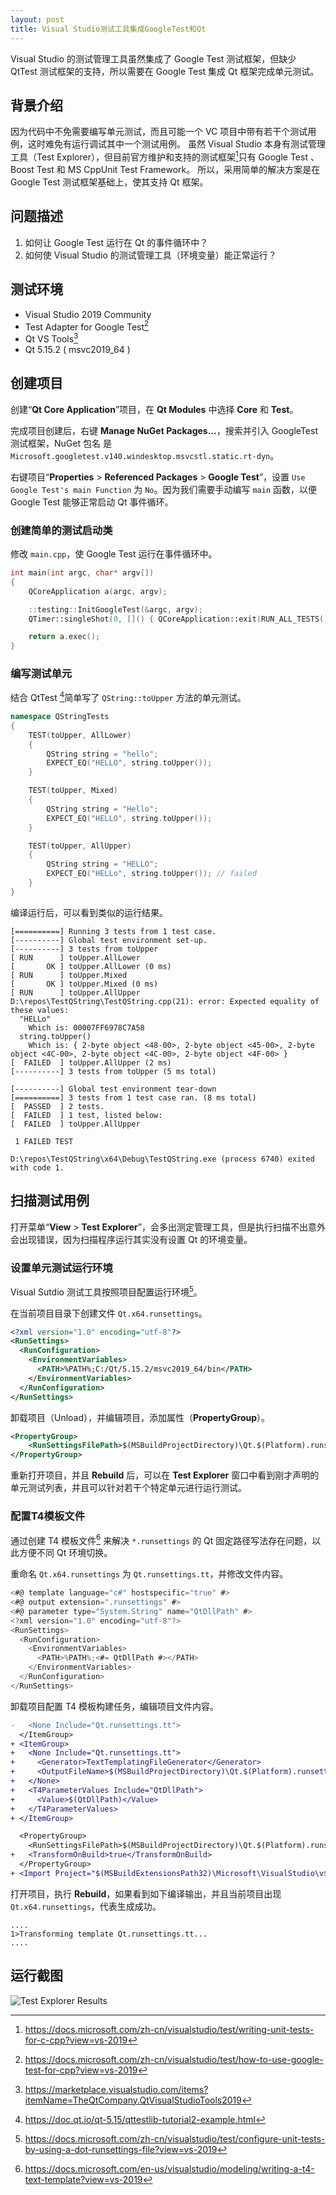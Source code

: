 ```yaml
---
layout: post
title: Visual Studio测试工具集成GoogleTest和Qt
---
```


Visual Studio 的测试管理工具虽然集成了 Google Test 测试框架，但缺少 QtTest 测试框架的支持，所以需要在 Google Test 集成 Qt 框架完成单元测试。

## 背景介绍

因为代码中不免需要编写单元测试，而且可能一个 VC 项目中带有若干个测试用例，这时难免有运行调试其中一个测试用例。
虽然 Visual Studio 本身有测试管理工具（Test Explorer），但目前官方维护和支持的测试框架[^vs2019-cpptest]只有 Google Test 、Boost Test 和 MS CppUnit Test Framework。
所以，采用简单的解决方案是在 Google Test 测试框架基础上，使其支持 Qt 框架。

## 问题描述

1. 如何让 Google Test 运行在 Qt 的事件循环中？
2. 如何使 Visual Studio 的测试管理工具（环境变量）能正常运行？

## 测试环境

* Visual Studio 2019 Community
* Test Adapter for Google Test[^vs2019-gtest]
* Qt VS Tools[^vs2019-qtvstools]
* Qt 5.15.2 ( msvc2019_64 )

## 创建项目

创建“__Qt Core Application__”项目，在 __Qt Modules__ 中选择 __Core__ 和 __Test__。

完成项目创建后，右键 __Manage NuGet Packages...__，搜索并引入 GoogleTest 测试框架，NuGet 包名 是 `Microsoft.googletest.v140.windesktop.msvcstl.static.rt-dyn`。

右键项目“__Properties__ > __Referenced Packages__ > __Google Test__”，设置 `Use Google Test's main Function` 为 `No`。因为我们需要手动编写 `main` 函数，以便 Google Test 能够正常启动 Qt 事件循环。

### 创建简单的测试启动类

修改 `main.cpp`，使 Google Test 运行在事件循环中。

```cpp
int main(int argc, char* argv[])
{
	QCoreApplication a(argc, argv);

	::testing::InitGoogleTest(&argc, argv);
	QTimer::singleShot(0, []() { QCoreApplication::exit(RUN_ALL_TESTS()); });

	return a.exec();
}
```

### 编写测试单元

结合 QtTest [^qttest-testqstring]简单写了 `QString::toUpper` 方法的单元测试。

```cpp
namespace QStringTests
{
	TEST(toUpper, AllLower)
	{
		QString string = "hello";
		EXPECT_EQ("HELLO", string.toUpper());
	}

	TEST(toUpper, Mixed)
	{
		QString string = "Hello";
		EXPECT_EQ("HELLO", string.toUpper());
	}

	TEST(toUpper, AllUpper)
	{
		QString string = "HELLO";
		EXPECT_EQ("HELLo", string.toUpper()); // failed
	}
}
```

编译运行后，可以看到类似的运行结果。

```log
[==========] Running 3 tests from 1 test case.
[----------] Global test environment set-up.
[----------] 3 tests from toUpper
[ RUN      ] toUpper.AllLower
[       OK ] toUpper.AllLower (0 ms)
[ RUN      ] toUpper.Mixed
[       OK ] toUpper.Mixed (0 ms)
[ RUN      ] toUpper.AllUpper
D:\repos\TestQString\TestQString.cpp(21): error: Expected equality of these values:
  "HELLo"
    Which is: 00007FF6978C7A58
  string.toUpper()
    Which is: { 2-byte object <48-00>, 2-byte object <45-00>, 2-byte object <4C-00>, 2-byte object <4C-00>, 2-byte object <4F-00> }
[  FAILED  ] toUpper.AllUpper (2 ms)
[----------] 3 tests from toUpper (5 ms total)

[----------] Global test environment tear-down
[==========] 3 tests from 1 test case ran. (8 ms total)
[  PASSED  ] 2 tests.
[  FAILED  ] 1 test, listed below:
[  FAILED  ] toUpper.AllUpper

 1 FAILED TEST

D:\repos\TestQString\x64\Debug\TestQString.exe (process 6740) exited with code 1.
```

## 扫描测试用例

打开菜单“__View__ > __Test Explorer__”，会多出测定管理工具，但是执行扫描不出意外会出现错误，因为扫描程序运行其实没有设置 Qt 的环境变量。

### 设置单元测试运行环境

Visual Sutdio 测试工具按照项目配置运行环境[^vs2019-runsettings]。

在当前项目目录下创建文件 `Qt.x64.runsettings`。

```xml
<?xml version="1.0" encoding="utf-8"?>
<RunSettings>
  <RunConfiguration>
    <EnvironmentVariables>
      <PATH>%PATH%;C:/Qt/5.15.2/msvc2019_64/bin</PATH>
    </EnvironmentVariables>
  </RunConfiguration>
</RunSettings>
```

卸载项目（Unload），并编辑项目，添加属性（__PropertyGroup__）。

```xml
<PropertyGroup>
    <RunSettingsFilePath>$(MSBuildProjectDirectory)\Qt.$(Platform).runsettings</RunSettingsFilePath>
</PropertyGroup>
```

重新打开项目，并且 __Rebuild__ 后，可以在 __Test Explorer__ 窗口中看到刚才声明的单元测试列表，并且可以针对若干个特定单元进行运行测试。

### 配置T4模板文件

通过创建 T4 模板文件[^vs2019-t4template] 来解决 `*.runsettings` 的 Qt 固定路径写法存在问题，以此方便不同 Qt 环境切换。

重命名 `Qt.x64.runsettings` 为 `Qt.runsettings.tt`，并修改文件内容。

```cs
<#@ template language="c#" hostspecific="true" #>
<#@ output extension=".runsettings" #>
<#@ parameter type="System.String" name="QtDllPath" #>
<?xml version="1.0" encoding="utf-8"?>
<RunSettings>
  <RunConfiguration>
    <EnvironmentVariables>
      <PATH>%PATH%;<#= QtDllPath #></PATH>
    </EnvironmentVariables>
  </RunConfiguration>
</RunSettings>
```

卸载项目配置 T4 模板构建任务，编辑项目文件内容。

```diff
-   <None Include="Qt.runsettings.tt">
  </ItemGroup>
+ <ItemGroup>
+   <None Include="Qt.runsettings.tt">
+     <Generator>TextTemplatingFileGenerator</Generator>
+     <OutputFileName>$(MSBuildProjectDirectory)\Qt.$(Platform).runsettings</OutputFileName>
+   </None>
+   <T4ParameterValues Include="QtDllPath">
+     <Value>$(QtDllPath)</Value>
+   </T4ParameterValues>
+ </ItemGroup>
```

```diff
  <PropertyGroup>
    <RunSettingsFilePath>$(MSBuildProjectDirectory)\Qt.$(Platform).runsettings</RunSettingsFilePath>
+   <TransformOnBuild>true</TransformOnBuild>
  </PropertyGroup>
+ <Import Project="$(MSBuildExtensionsPath32)\Microsoft\VisualStudio\v$(VisualStudioVersion)\TextTemplating\Microsoft.TextTemplating.targets" />
```

打开项目，执行 __Rebuild__，如果看到如下编译输出，并且当前项目出现 `Qt.x64.runsettings`，代表生成成功。

```log
....
1>Transforming template Qt.runsettings.tt...
....
```

## 运行截图

![Test Explorer Results](/img/2021-06-12.png)

[^vs2019-cpptest]: https://docs.microsoft.com/zh-cn/visualstudio/test/writing-unit-tests-for-c-cpp?view=vs-2019
[^vs2019-gtest]: https://docs.microsoft.com/zh-cn/visualstudio/test/how-to-use-google-test-for-cpp?view=vs-2019
[^vs2019-qtvstools]: https://marketplace.visualstudio.com/items?itemName=TheQtCompany.QtVisualStudioTools2019
[^qttest-testqstring]: https://doc.qt.io/qt-5.15/qttestlib-tutorial2-example.html
[^vs2019-runsettings]: https://docs.microsoft.com/zh-cn/visualstudio/test/configure-unit-tests-by-using-a-dot-runsettings-file?view=vs-2019
[^vs2019-t4template]: https://docs.microsoft.com/en-us/visualstudio/modeling/writing-a-t4-text-template?view=vs-2019